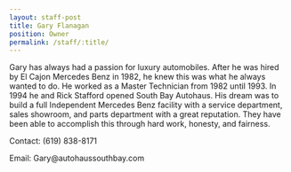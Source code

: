 ```yaml
---
layout: staff-post
title: Gary Flanagan
position: Owner
permalink: /staff/:title/
---
```


<p>Gary has always had a passion for luxury automobiles. After he was hired by El Cajon Mercedes Benz in 1982, he knew this was what he always wanted to do. He worked as a Master Technician from 1982 until 1993. In 1994 he and Rick Stafford opened South Bay Autohaus. His dream was to build a full Independent Mercedes Benz facility with a service department, sales showroom, and parts department with a great reputation. They have been able to accomplish this through hard work, honesty, and fairness.<p>

<p>Contact: (619) 838-8171<p>
<p>Email: Gary@autohaussouthbay.com</p>